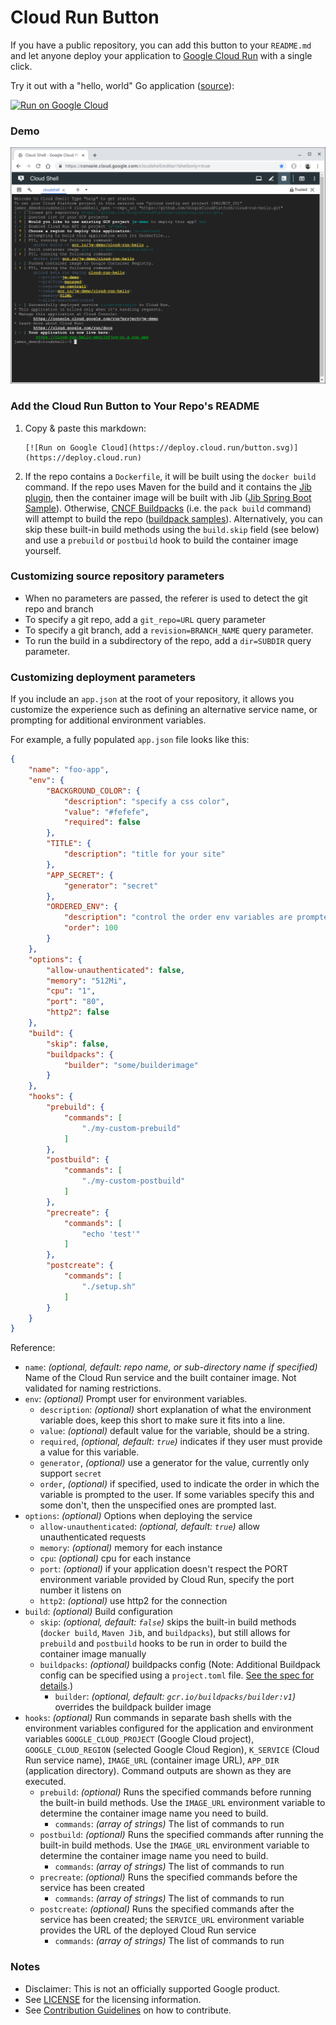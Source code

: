 # Cloud Run Button

If you have a public repository, you can add this button to your `README.md` and
let anyone deploy your application to [Google Cloud Run][run] with a single
click.

[run]: https://cloud.google.com/run

Try it out with a "hello, world" Go application ([source](https://github.com/GoogleCloudPlatform/cloud-run-hello)):

[![Run on Google
Cloud](https://deploy.cloud.run/button.svg)](https://deploy.cloud.run/?git_repo=https://github.com/GoogleCloudPlatform/cloud-run-hello.git)

### Demo

[![Cloud Run Button Demo](assets/cloud-run-button.png)](https://storage.googleapis.com/cloudrun/cloud-run-button.gif)

### Add the Cloud Run Button to Your Repo's README

1. Copy & paste this markdown:

    ```text
    [![Run on Google Cloud](https://deploy.cloud.run/button.svg)](https://deploy.cloud.run)
    ```

1. If the repo contains a `Dockerfile`, it will be built using the `docker build` command.  If the repo uses Maven for
   the build and it contains the [Jib plugin](https://github.com/GoogleContainerTools/jib/tree/master/jib-maven-plugin),
   then the container image will be built with Jib
   ([Jib Spring Boot Sample](https://github.com/GoogleContainerTools/jib/tree/master/examples/spring-boot)).  Otherwise,
   [CNCF Buildpacks](https://buildpacks.io/) (i.e. the `pack build` command) will attempt to build the repo
   ([buildpack samples][buildpack-samples]).  Alternatively, you can skip these built-in build methods using the
   `build.skip` field (see below) and use a `prebuild` or `postbuild` hook to build the container image yourself.

[buildpack-samples]: https://github.com/GoogleCloudPlatform/buildpack-samples

### Customizing source repository parameters

- When no parameters are passed, the referer is used to detect the git repo and branch
- To specify a git repo, add a `git_repo=URL` query parameter
- To specify a git branch, add a `revision=BRANCH_NAME` query parameter.
- To run the build in a subdirectory of the repo, add a `dir=SUBDIR` query parameter.


### Customizing deployment parameters

If you include an `app.json` at the root of your repository, it allows you
customize the experience such as defining an alternative service name, or
prompting for additional environment variables.

For example, a fully populated `app.json` file looks like this:

```json
{
    "name": "foo-app",
    "env": {
        "BACKGROUND_COLOR": {
            "description": "specify a css color",
            "value": "#fefefe",
            "required": false
        },
        "TITLE": {
            "description": "title for your site"
        },
        "APP_SECRET": {
            "generator": "secret"
        },
        "ORDERED_ENV": {
            "description": "control the order env variables are prompted",
            "order": 100
        }
    },
    "options": {
        "allow-unauthenticated": false,
        "memory": "512Mi",
        "cpu": "1",
        "port": "80",
        "http2": false
    },
    "build": {
        "skip": false,
        "buildpacks": {
            "builder": "some/builderimage"
        }
    },
    "hooks": {
        "prebuild": {
            "commands": [
                "./my-custom-prebuild"
            ]
        },
        "postbuild": {
            "commands": [
                "./my-custom-postbuild"
            ]
        },
        "precreate": {
            "commands": [
                "echo 'test'"
            ]
        },
        "postcreate": {
            "commands": [
                "./setup.sh"
            ]
        }
    }
}
```

Reference:

- `name`: _(optional, default: repo name, or sub-directory name if specified)_
  Name of the Cloud Run service and the built container image. Not validated for
  naming restrictions.
- `env`: _(optional)_ Prompt user for environment variables.
  - `description`:  _(optional)_ short explanation of what the environment
    variable does, keep this short to make sure it fits into a line.
  - `value`: _(optional)_ default value for the variable, should be a string.
  - `required`, _(optional, default: `true`)_ indicates if they user must provide
    a value for this variable.
  - `generator`, _(optional)_ use a generator for the value, currently only support `secret`
  - `order`, _(optional)_ if specified, used to indicate the order in which the
    variable is prompted to the user. If some variables specify this and some
    don't, then the unspecified ones are prompted last.
- `options`: _(optional)_ Options when deploying the service
  - `allow-unauthenticated`: _(optional, default: `true`)_ allow unauthenticated requests
  - `memory`: _(optional)_ memory for each instance
  - `cpu`: _(optional)_ cpu for each instance
  - `port`: _(optional)_ if your application doesn't respect the PORT environment
    variable provided by Cloud Run, specify the port number it listens on
  - `http2`: _(optional)_ use http2 for the connection
- `build`: _(optional)_ Build configuration
  - `skip`: _(optional, default: `false`)_ skips the built-in build methods (`docker build`, `Maven Jib`, and
 `buildpacks`), but still allows for `prebuild` and `postbuild` hooks to be run in order to build the container image
 manually
  - `buildpacks`: _(optional)_ buildpacks config (Note: Additional Buildpack config can be specified using a `project.toml` file. [See the spec for details](https://buildpacks.io/docs/reference/config/project-descriptor/).)
    - `builder`: _(optional, default: `gcr.io/buildpacks/builder:v1`)_ overrides the buildpack builder image
- `hooks`: _(optional)_ Run commands in separate bash shells with the environment variables configured for the
  application and environment variables `GOOGLE_CLOUD_PROJECT` (Google Cloud project), `GOOGLE_CLOUD_REGION`
  (selected Google Cloud Region), `K_SERVICE` (Cloud Run service name), `IMAGE_URL` (container image URL), `APP_DIR`
  (application directory). Command outputs are shown as they are executed.
  - `prebuild`: _(optional)_ Runs the specified commands before running the built-in build methods. Use the `IMAGE_URL`
    environment variable to determine the container image name you need to build.
    - `commands`: _(array of strings)_ The list of commands to run
  - `postbuild`: _(optional)_ Runs the specified commands after running the built-in build methods. Use the `IMAGE_URL`
    environment variable to determine the container image name you need to build.
    - `commands`: _(array of strings)_ The list of commands to run
  - `precreate`: _(optional)_ Runs the specified commands before the service has been created
    - `commands`: _(array of strings)_ The list of commands to run
  - `postcreate`: _(optional)_ Runs the specified commands after the service has been created; the `SERVICE_URL` environment variable provides the URL of the deployed Cloud Run service
    - `commands`: _(array of strings)_ The list of commands to run

### Notes

- Disclaimer: This is not an officially supported Google product.
- See [LICENSE](./LICENSE) for the licensing information.
- See [Contribution Guidelines](./CONTRIBUTING.md) on how to contribute.